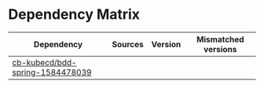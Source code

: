 # Dependency Matrix

Dependency | Sources | Version | Mismatched versions
---------- | ------- | ------- | -------------------
[cb-kubecd/bdd-spring-1584478039](https://github.com/cb-kubecd/bdd-spring-1584478039.git) |  | []() | 
